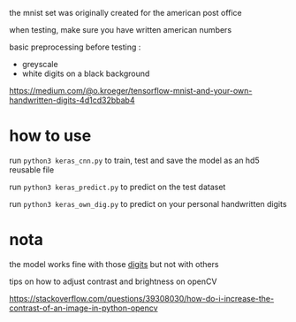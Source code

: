 the mnist set was originally created for the american post office

when testing, make sure you have written american numbers

basic preprocessing before testing :
- greyscale
- white digits on a black background

https://medium.com/@o.kroeger/tensorflow-mnist-and-your-own-handwritten-digits-4d1cd32bbab4

# how to use

run `python3 keras_cnn.py` to train, test and save the model as an hd5 reusable file

run `python3 keras_predict.py` to predict on the test dataset

run `python3 keras_own_dig.py` to predict on your personal handwritten digits

# nota

the model works fine with those [digits](savine) but not with others

tips on how to adjust contrast and brightness on openCV

https://stackoverflow.com/questions/39308030/how-do-i-increase-the-contrast-of-an-image-in-python-opencv
